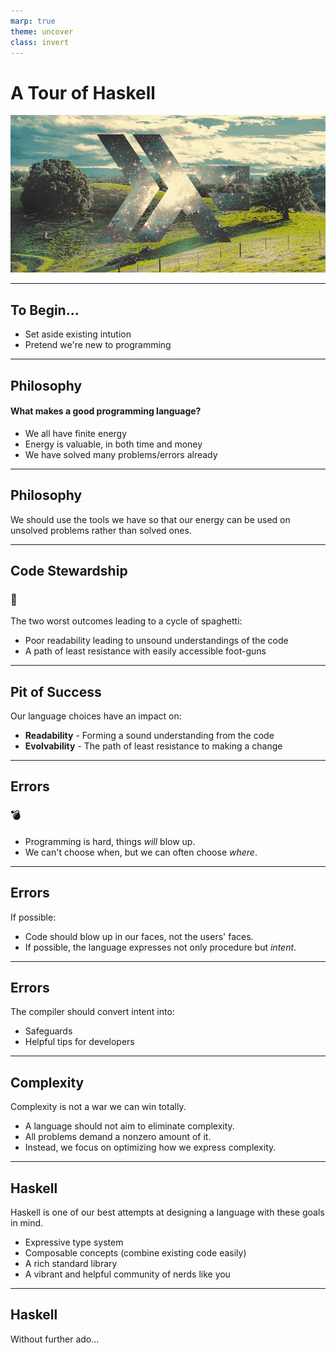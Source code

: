 ```yaml
---
marp: true
theme: uncover
class: invert
---
```


# A Tour of Haskell

![Haskell Logo](./featured-image.png)

---

## To Begin...

* Set aside existing intution
* Pretend we're new to programming

---

## Philosophy

#### What makes a good programming language?

* We all have finite energy
* Energy is valuable, in both time and money
* We have solved many problems/errors already

---

## Philosophy

We should use the tools we have so that our energy can be used on unsolved problems rather than solved ones.

---

## Code Stewardship

### 🍝

The two worst outcomes leading to a cycle of spaghetti:

* Poor readability leading to unsound understandings of the code
* A path of least resistance with easily accessible foot-guns

---

## Pit of Success

Our language choices have an impact on:

* **Readability** - Forming a sound understanding from the code
* **Evolvability** - The path of least resistance to making a change

---

## Errors

### 💣

* Programming is hard, things _will_ blow up.
* We can't choose when, but we can often choose _where_.

---

## Errors

If possible:

* Code should blow up in our faces, not the users' faces.
* If possible, the language expresses not only procedure but _intent_.

---

## Errors

The compiler should convert intent into:

* Safeguards
* Helpful tips for developers

---

## Complexity

Complexity is not a war we can win totally.

* A language should not aim to eliminate complexity.
* All problems demand a nonzero amount of it.
* Instead, we focus on optimizing how we express complexity.

---

## Haskell

Haskell is one of our best attempts at designing a language with these goals in mind.

* Expressive type system
* Composable concepts (combine existing code easily)
* A rich standard library
* A vibrant and helpful community of nerds like you

---

## Haskell

Without further ado...
